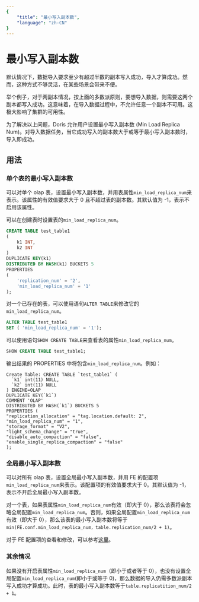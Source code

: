 ```yaml
---
{
    "title": "最小写入副本数",
    "language": "zh-CN"
}
---
```


<!--
Licensed to the Apache Software Foundation (ASF) under one
or more contributor license agreements.  See the NOTICE file
distributed with this work for additional information
regarding copyright ownership.  The ASF licenses this file
to you under the Apache License, Version 2.0 (the
"License"); you may not use this file except in compliance
with the License.  You may obtain a copy of the License at

  http://www.apache.org/licenses/LICENSE-2.0

Unless required by applicable law or agreed to in writing,
software distributed under the License is distributed on an
"AS IS" BASIS, WITHOUT WARRANTIES OR CONDITIONS OF ANY
KIND, either express or implied.  See the License for the
specific language governing permissions and limitations
under the License.
-->

# 最小写入副本数

默认情况下，数据导入要求至少有超过半数的副本写入成功，导入才算成功。然而，这种方式不够灵活，在某些场景会带来不便。

举个例子，对于两副本情况，按上面的多数派原则，要想导入数据，则需要这两个副本都写入成功。这意味着，在导入数据过程中，不允许任意一个副本不可用。这极大影响了集群的可用性。

为了解决以上问题，Doris 允许用户设置最小写入副本数 (Min Load Replica Num)。对导入数据任务，当它成功写入的副本数大于或等于最小写入副本数时，导入即成功。

## 用法

### 单个表的最小写入副本数

可以对单个 olap 表，设置最小写入副本数，并用表属性`min_load_replica_num`来表示。该属性的有效值要求大于 0 且不超过表的副本数。其默认值为 -1，表示不启用该属性。

可以在创建表时设置表的`min_load_replica_num`。

```sql
CREATE TABLE test_table1
(
    k1 INT,
    k2 INT
)
DUPLICATE KEY(k1)
DISTRIBUTED BY HASH(k1) BUCKETS 5
PROPERTIES
(
    'replication_num' = '2',
    'min_load_replica_num' = '1'
);
```

对一个已存在的表，可以使用语句`ALTER TABLE`来修改它的`min_load_replica_num`。

```sql
ALTER TABLE test_table1
SET ( 'min_load_replica_num' = '1');
```

可以使用语句`SHOW CREATE TABLE`来查看表的属性`min_load_replica_num`。

```SQL
SHOW CREATE TABLE test_table1;
```

输出结果的 PROPERTIES 中将包含`min_load_replica_num`。例如：

```text
Create Table: CREATE TABLE `test_table1` (
  `k1` int(11) NULL,
  `k2` int(11) NULL
) ENGINE=OLAP
DUPLICATE KEY(`k1`)
COMMENT 'OLAP'
DISTRIBUTED BY HASH(`k1`) BUCKETS 5
PROPERTIES (
"replication_allocation" = "tag.location.default: 2",
"min_load_replica_num" = "1",
"storage_format" = "V2",
"light_schema_change" = "true",
"disable_auto_compaction" = "false",
"enable_single_replica_compaction" = "false"
);
```

### 全局最小写入副本数

可以对所有 olap 表，设置全局最小写入副本数，并用 FE 的配置项`min_load_replica_num`来表示。该配置项的有效值要求大于 0。其默认值为 -1，表示不开启全局最小写入副本数。

对一个表，如果表属性`min_load_replica_num`有效（即大于 0），那么该表将会忽略全局配置`min_load_replica_num`。否则，如果全局配置`min_load_replica_num`有效（即大于 0），那么该表的最小写入副本数将等于`min(FE.conf.min_load_replica_num，table.replication_num/2 + 1)`。

对于 FE 配置项的查看和修改，可以参考[这里](../../admin-manual/config/fe-config)。

### 其余情况

如果没有开启表属性`min_load_replica_num`（即小于或者等于 0），也没有设置全局配置`min_load_replica_num`(即小于或等于 0)，那么数据的导入仍需多数派副本写入成功才算成功。此时，表的最小写入副本数等于`table.replicatition_num/2 + 1`。


